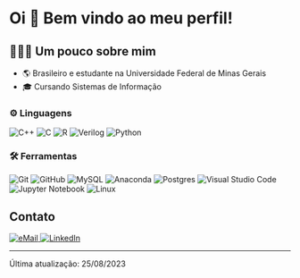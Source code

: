 # Oi 👋 Bem vindo ao meu perfil!

## 👨🏻‍💻 Um pouco sobre mim
* 🌎 Brasileiro e estudante na Universidade Federal de Minas Gerais
* 🎓 Cursando Sistemas de Informação

### ⚙️ Linguagens

![C++](https://img.shields.io/badge/c++%20-%2300599C.svg?&style=for-the-badge&logo=c%2B%2B&ogoColor=white)
![C](https://img.shields.io/badge/c-%2300BFFF.svg?style=for-the-badge&logo=c&logoColor=white)
![R](https://img.shields.io/badge/R-%2300599C.svg?style=for-the-badge&logo=R&logoColor=white)
![Verilog](https://img.shields.io/badge/Verilog-%23005166.svg?style=for-the-badge&logo=verilog&logoColor=white)
![Python](https://img.shields.io/badge/Python-%233776AB.svg?style=for-the-badge&logo=python&logoColor=white)

### 🛠 Ferramentas

![Git](https://img.shields.io/badge/git%20-%23F05033.svg?&style=for-the-badge&logo=git&logoColor=white&Color=c95410)
![GitHub](https://img.shields.io/badge/github%20-%23121011.svg?&style=for-the-badge&logo=github&logoColor=white&color=283238)
![MySQL](https://img.shields.io/badge/mysql-%2300f.svg?style=for-the-badge&logo=mysql&logoColor=white)
![Anaconda](https://img.shields.io/badge/Anaconda-%2344A833.svg?style=for-the-badge&logo=anaconda&logoColor=white)
![Postgres](https://img.shields.io/badge/postgres-%23316192.svg?&style=for-the-badge&logo=postgresql&logoColor=white)
![Visual Studio Code](https://img.shields.io/badge/VS%20Code-0078d7.svg?style=for-the-badge&logo=visual-studio-code&logoColor=white)
![Jupyter Notebook](https://img.shields.io/badge/jupyter-%23FA0F00.svg?style=for-the-badge&logo=jupyter&logoColor=white)
![Linux](https://img.shields.io/badge/Linux-FCC624?style=for-the-badge&logo=linux&logoColor=black)

## Contato

<a href="mailto:iagoalves.voador@gmail.com">
    <img alt="eMail" src="https://img.shields.io/badge/Gmail-D14836?style=for-the-badge&logo=gmail&logoColor=white" />
</a>
<a href="https://www.linkedin.com/in/iago-alves-73844328a/">
    <img alt="LinkedIn" src="https://img.shields.io/badge/LinkedIn-0077B5?style=for-the-badge&logo=linkedin&logoColor=white" />
</a>

-------
Última atualização: 25/08/2023
